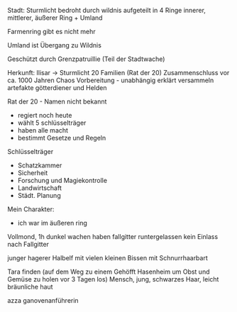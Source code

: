 Stadt: Sturmlicht
bedroht durch wildnis
aufgeteilt in 4 Ringe
innerer, mittlerer, äußerer Ring + Umland

Farmenring gibt es nicht mehr

Umland ist Übergang zu Wildnis

Geschützt durch Grenzpatruillie (Teil der Stadtwache)

Herkunft:
Ilisar -> Sturmlicht 20 Familien (Rat der 20) Zusammenschluss vor ca. 1000 Jahren Chaos Vorbereitung - unabhängig erklärt
versammeln artefakte götterdiener und Helden

Rat der 20 - Namen nicht bekannt
- regiert noch heute
- wählt 5 schlüsselträger
- haben alle macht
- bestimmt Gesetze und Regeln

Schlüsselträger
- Schatzkammer
- Sicherheit
- Forschung und Magiekontrolle
- Landwirtschaft
- Städt. Planung

Mein Charakter:

- ich war im äußeren ring

Vollmond, 1h dunkel
wachen haben fallgitter runtergelassen
kein Einlass nach Fallgitter


junger hagerer Halbelf mit vielen kleinen Bissen mit Schnurrhaarbart

Tara finden (auf dem Weg zu einem Gehöfft Hasenheim um Obst und Gemüse zu holen vor 3 Tagen los)
Mensch, jung, schwarzes Haar, leicht bräunliche haut

azza ganovenanführerin